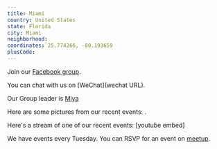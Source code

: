 ```yaml
---
title: Miami
country: United States
state: Florida
city: Miami
neighborhood: 
coordinates: 25.774266, -80.193659
plusCode:
---
```

Join our [Facebook group](https://www.facebook.com/groups/free.code.camp.miami).

You can chat with us on [WeChat](wechat URL).

Our Group leader is [Miya](freecodecamp.org/miya)

Here are some pictures from our recent events:
![]().

Here's a stream of one of our recent events:
[youtube embed]

We have events every Tuesday. You can RSVP for an event on [meetup](meetupurl).
